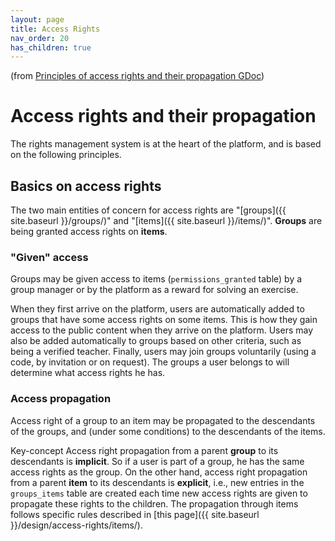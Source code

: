 ```yaml
---
layout: page
title: Access Rights
nav_order: 20
has_children: true
---
```


(from [Principles of access rights and their propagation GDoc](https://docs.google.com/document/d/1cxSeZw_DVsYY3Z2473vza2uVvx8LfiBPS1X6bnUgAlU/edit#heading=h.6i569rv4s1vo  ))

# Access rights and their propagation

The rights management system is at the heart of the platform, and is based on the following principles.

## Basics on access rights

The two main entities of concern for access rights are "[groups]({{ site.baseurl }}/groups/)" and "[items]({{ site.baseurl }}/items/)". **Groups** are being granted access rights on **items**.

### "Given" access

Groups may be given access to items (`permissions_granted` table) by a group manager or by the platform as a reward for solving an exercise.

When they first arrive on the platform, users are automatically added to groups that have some access rights on some items. This is how they gain access to the public content when they arrive on the platform. Users may also be added automatically to groups based on other criteria, such as being a verified teacher. Finally, users may join groups voluntarily (using a code, by invitation or on request). The groups a user belongs to will determine what access rights he has.

### Access propagation

Access right of a group to an item may be propagated to the descendants of the groups, and (under some conditions) to the descendants of the items.

<span class="label label-green">Key-concept</span>
Access right propagation from a parent **group** to its descendants is **implicit**. So if a user is part of a group, he has the same access rights as the group. On the other hand, access right propagation from a parent **item** to its descendants is **explicit**, i.e., new entries in the `groups_items` table are created each time new access rights are given to propagate these rights to the children. The propagation through items follows specific rules described in [this page]({{ site.baseurl }}/design/access-rights/items/).
